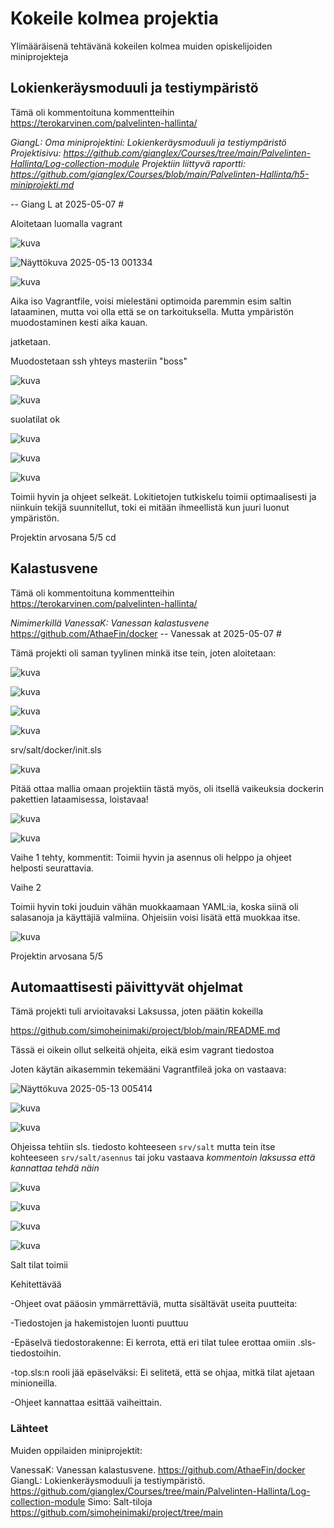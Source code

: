 # Kokeile kolmea projektia

Ylimääräisenä tehtävänä kokeilen kolmea muiden opiskelijoiden miniprojekteja

## Lokienkeräysmoduuli ja testiympäristö

Tämä oli kommentoituna kommentteihin https://terokarvinen.com/palvelinten-hallinta/ 

*GiangL: 
Oma miniprojektini: Lokienkeräysmoduuli ja testiympäristö
Projektisivu: https://github.com/gianglex/Courses/tree/main/Palvelinten-Hallinta/Log-collection-module
Projektiin liittyvä raportti: https://github.com/gianglex/Courses/blob/main/Palvelinten-Hallinta/h5-miniprojekti.md*

-- Giang L at 2025-05-07 #

Aloitetaan luomalla vagrant

![kuva](https://github.com/user-attachments/assets/9bc4cbff-2d56-4d18-842f-8afbf27ead12)

![Näyttökuva 2025-05-13 001334](https://github.com/user-attachments/assets/b55956da-f3ba-4bde-9570-7f6881170652)

![kuva](https://github.com/user-attachments/assets/53b977ed-df01-48e7-84ff-e84d9d4963ad)

Aika iso Vagrantfile, voisi mielestäni optimoida paremmin esim saltin lataaminen, mutta voi olla että se on tarkoituksella. Mutta ympäristön muodostaminen kesti aika kauan.

jatketaan.

Muodostetaan ssh yhteys masteriin "boss"


![kuva](https://github.com/user-attachments/assets/fdf941da-fa96-4cb6-80fa-ec78278cb7ae)

![kuva](https://github.com/user-attachments/assets/abef9027-675e-42a5-a0ae-5a8020ae4463)

suolatilat ok

![kuva](https://github.com/user-attachments/assets/d7a01f53-0bca-4ffb-9340-574561e96486)

![kuva](https://github.com/user-attachments/assets/29f9f1d7-8b70-4156-b855-f9f03ef3dede)

![kuva](https://github.com/user-attachments/assets/4e0ccfeb-5e11-4360-9aab-de5e7a3f95b8)

Toimii hyvin ja ohjeet selkeät. Lokitietojen tutkiskelu toimii optimaalisesti ja niinkuin tekijä suunnitellut, toki ei mitään ihmeellistä kun juuri luonut ympäristön.

Projektin arvosana 5/5
cd



## Kalastusvene

Tämä oli kommentoituna kommentteihin https://terokarvinen.com/palvelinten-hallinta/ 

*Nimimerkillä VanessaK: Vanessan kalastusvene* https://github.com/AthaeFin/docker
-- Vanessak at 2025-05-07 #

Tämä projekti oli saman tyylinen minkä itse tein, joten aloitetaan:

![kuva](https://github.com/user-attachments/assets/3df2bbb6-3b73-4896-a741-214f0afbe875)

![kuva](https://github.com/user-attachments/assets/0ad2b3ed-ec6c-402b-95a7-c02381d31ed6)

![kuva](https://github.com/user-attachments/assets/c1ef6975-8d1a-4592-88f6-0f11c4a2a342)

![kuva](https://github.com/user-attachments/assets/c8e142fa-8c4a-42ba-bf59-3df0ad4e3c93)

srv/salt/docker/init.sls

![kuva](https://github.com/user-attachments/assets/13eed6ca-32c1-40e9-a49c-6ac9f6d69d45)


Pitää ottaa mallia omaan projektiin tästä myös, oli itsellä vaikeuksia dockerin pakettien lataamisessa, loistavaa!

![kuva](https://github.com/user-attachments/assets/d7c1ac0a-3da1-46d9-8cab-388d269b3048)

![kuva](https://github.com/user-attachments/assets/64605a83-4d36-41d3-887b-a9748ab80847)

Vaihe 1 tehty, kommentit: Toimii hyvin ja asennus oli helppo ja ohjeet helposti seurattavia.

Vaihe 2

Toimii hyvin toki jouduin vähän muokkaamaan YAML:ia, koska siinä oli salasanoja ja käyttäjiä valmiina. Ohjeisiin voisi lisätä että muokkaa itse.

![kuva](https://github.com/user-attachments/assets/7e122c31-ca70-4efe-9df3-d2421ca51e95)

Projektin arvosana 5/5

## Automaattisesti päivittyvät ohjelmat

Tämä projekti tuli arvioitavaksi Laksussa, joten päätin kokeilla

https://github.com/simoheinimaki/project/blob/main/README.md

Tässä ei oikein ollut selkeitä ohjeita, eikä esim vagrant tiedostoa

Joten käytän aikasemmin tekemääni Vagrantfileä joka on vastaava:

![Näyttökuva 2025-05-13 005414](https://github.com/user-attachments/assets/1555ae0b-f877-48b6-9258-88a4ec61ab9d)

![kuva](https://github.com/user-attachments/assets/f5145270-056a-4ba9-af85-2d6ab0ad4f7f)


![kuva](https://github.com/user-attachments/assets/821c038a-8f3f-4722-9b15-df0d8d78fe9a)

Ohjeissa tehtiin sls. tiedosto kohteeseen ```srv/salt``` mutta tein itse kohteeseen ```srv/salt/asennus``` tai joku vastaava *kommentoin laksussa että kannattaa tehdä näin*

![kuva](https://github.com/user-attachments/assets/39c04dce-70d4-4a84-93c5-ddf169f0f781)


![kuva](https://github.com/user-attachments/assets/867df6ab-9712-488a-b8f5-02b1f229ad04)

![kuva](https://github.com/user-attachments/assets/ebd2ec89-3f41-4e3e-9909-4cfc08d5ffcb)

![kuva](https://github.com/user-attachments/assets/9d556604-0b8a-40de-aa3c-bc485fadabcb)

Salt tilat toimii

Kehitettävää

-Ohjeet ovat pääosin ymmärrettäviä, mutta sisältävät useita puutteita:

-Tiedostojen ja hakemistojen luonti puuttuu

-Epäselvä tiedostorakenne: Ei kerrota, että eri tilat tulee erottaa omiin .sls-tiedostoihin.

-top.sls:n rooli jää epäselväksi: Ei selitetä, että se ohjaa, mitkä tilat ajetaan minioneilla.

-Ohjeet kannattaa esittää vaiheittain.



### Lähteet

Muiden oppilaiden miniprojektit:

VanessaK: Vanessan kalastusvene. https://github.com/AthaeFin/docker
GiangL: Lokienkeräysmoduuli ja testiympäristö. https://github.com/gianglex/Courses/tree/main/Palvelinten-Hallinta/Log-collection-module
Simo: Salt-tiloja https://github.com/simoheinimaki/project/tree/main

